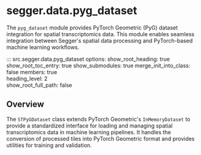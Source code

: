 # segger.data.pyg_dataset

The `pyg_dataset` module provides PyTorch Geometric (PyG) dataset integration for spatial transcriptomics data. This module enables seamless integration between Segger's spatial data processing and PyTorch-based machine learning workflows.



::: src.segger.data.pyg_dataset
    options:
      show_root_heading: true
      show_root_toc_entry: true
      show_submodules: true
      merge_init_into_class: false
      members: true                 
      heading_level: 2            
      show_root_full_path: false

## Overview

The `STPyGDataset` class extends PyTorch Geometric's `InMemoryDataset` to provide a standardized interface for loading and managing spatial transcriptomics data in machine learning pipelines. It handles the conversion of processed tiles into PyTorch Geometric format and provides utilities for training and validation.
